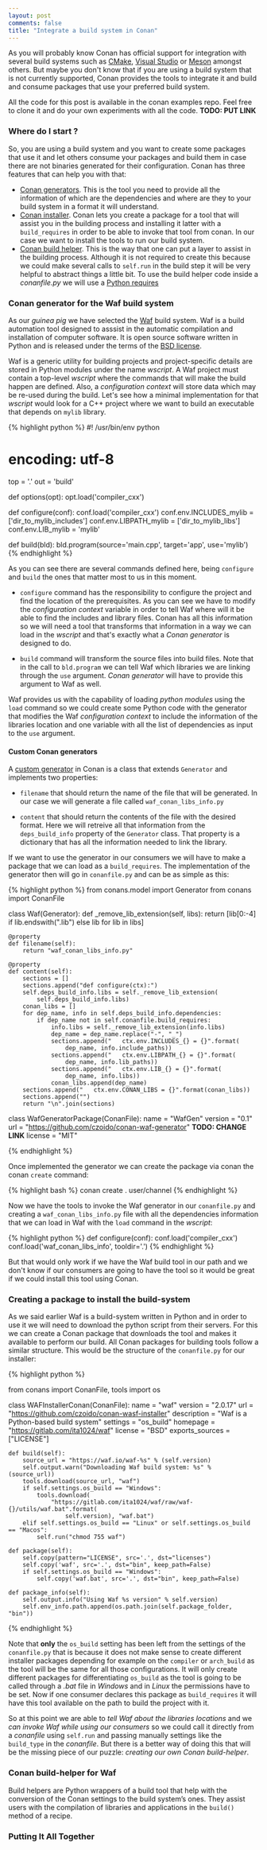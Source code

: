 ```yaml
---
layout: post
comments: false
title: "Integrate a build system in Conan"
---
```


As you will probably know Conan has official support for integration with several build systems such as
[CMake](https://cmake.org/), [Visual Studio](https://visualstudio.microsoft.com) or
[Meson](https://mesonbuild.com/) amongst others. But maybe you don't know that if you are using a build system
that is not currently supported, Conan provides the tools to integrate it and build and consume packages that
use your preferred build system.

All the code for this post is available in the conan examples repo. Feel free to clone it and do your own
experiments with all the code. **TODO: PUT LINK**

### Where do I start ?

So, you are using a build system and you want to create some packages that use it and let others consume your
packages and build them in case there are not binaries generated for their configuration. Conan has three
features that can help you with that:

* [Conan generators](https://docs.conan.io/en/latest/reference/generators.html). This is the tool you need to
  provide all the information of which are the dependencies and where are they to your build system in a
  format it will understand. 
* [Conan installer](https://docs.conan.io/en/latest/devtools/create_installer_packages.html). Conan lets you
  create a package for a tool that will assist you in the building process and installing it latter with a
  ``build_requires`` in order to be able to invoke that tool from conan. In our case we want to install the
  tools to run our build system. 
* [Conan build helper](https://docs.conan.io/en/latest/reference/build_helpers.html). This is the way that one
  can put a layer to assist in the building process. Although it is not required to create this because we
  could make several calls to ``self.run`` in the build step it will be very helpful to abstract things a
  little bit. To use the build helper code inside a *conanfile.py* we will use a [Python
  requires](https://docs.conan.io/en/latest/reference/conanfile/other.html)

### Conan generator for the Waf build system

As our *guinea pig* we have selected the [Waf](https://waf.io/) build system. Waf is a build automation tool
designed to asssist in the automatic compilation and installation of computer software. It is open source
software written in Python and is released under the terms of the [BSD
license](https://waf.io/book/#_customization_and_redistribution).

Waf is a generic utility for building projects and project-specific details are stored in Python modules under
the name *wscript*. A Waf project must contain a top-level *wscript* where the commands that will make the
build happen are defined. Also, a *configuration context* will store data which may be re-used during the build.
Let's see how a minimal implementation for that *wscript* would look for a C++ project where we want to build
an executable that depends on ``mylib`` library.

{% highlight python %}
#! /usr/bin/env python
# encoding: utf-8

top = '.'
out = 'build'

def options(opt):
	opt.load('compiler_cxx')

def configure(conf):
	conf.load('compiler_cxx')
	conf.env.INCLUDES_mylib = ['dir_to_mylib_includes']
	conf.env.LIBPATH_mylib = ['dir_to_mylib_libs']
	conf.env.LIB_mylib = 'mylib'

def build(bld):
	bld.program(source='main.cpp', target='app', use='mylib')
{% endhighlight %}

As you can see there are several commands defined here, being ``configure`` and ``build`` the ones that matter
most to us in this moment.

* ``configure`` command has the responsibility to configure the project and find the location of the
  prerequisites. As you can see  we have to modify the *configuration context* variable in order to tell Waf
  where will it be able to find the includes and library files. Conan has all this information so we will need
  a tool that transforms that information in a way we can load in the *wscript* and that's exactly what a
  *Conan generator* is designed to do.

* ``build`` command will transform the source files into build files. Note that in the call to ``bld.program``
  we can tell Waf which libraries we are linking through the ``use`` argument. *Conan generator* will have to
  provide this argument to Waf as well.

Waf provides us with the capability of loading *python modules* using the ``load`` command so we could create
some Python code with the generator that modifies the Waf *configuration context* to include the information
of the libraries location and one variable with all the list of dependencies as input to the ``use`` argument.

#### Custom Conan generators

A [custom generator](https://docs.conan.io/en/latest/reference/generators/custom.html#custom-generator) in
Conan is a class that extends ``Generator`` and implements two properties:

* ``filename`` that should return the name of the file that will be generated. In our case we will generate a
  file called ``waf_conan_libs_info.py`` 

* ``content`` that should return the contents of the file with the desired format. Here we will retreive all
  that information from the ``deps_build_info`` property of the ``Generator`` class. That property is a
  dictionary that has all the information needed to link the library.

If we want to use the generator in our consumers we will have to make a package that we can load as a
``build_requires``. The implementation of the generator then will go in ``conanfile.py`` and can be as simple
as this:

{% highlight python %}
from conans.model import Generator
from conans import ConanFile


class Waf(Generator):
    def _remove_lib_extension(self, libs):
        return [lib[0:-4] if lib.endswith(".lib") else lib for lib in libs]

    @property
    def filename(self):
        return "waf_conan_libs_info.py"

    @property
    def content(self):
        sections = []
        sections.append("def configure(ctx):")
        self.deps_build_info.libs = self._remove_lib_extension(
            self.deps_build_info.libs)
        conan_libs = []
        for dep_name, info in self.deps_build_info.dependencies:
            if dep_name not in self.conanfile.build_requires:
                info.libs = self._remove_lib_extension(info.libs)
                dep_name = dep_name.replace("-", "_")
                sections.append("   ctx.env.INCLUDES_{} = {}".format(
                    dep_name, info.include_paths))
                sections.append("   ctx.env.LIBPATH_{} = {}".format(
                    dep_name, info.lib_paths))
                sections.append("   ctx.env.LIB_{} = {}".format(
                    dep_name, info.libs))
                conan_libs.append(dep_name)
        sections.append("   ctx.env.CONAN_LIBS = {}".format(conan_libs))
        sections.append("")
        return "\n".join(sections)


class WafGeneratorPackage(ConanFile):
    name = "WafGen"
    version = "0.1"
    url = "https://github.com/czoido/conan-waf-generator" **TODO: CHANGE LINK**
    license = "MIT"

{% endhighlight %}

Once implemented the generator we can create the package via conan the conan ``create`` command:

{% highlight bash %}
conan create . user/channel
{% endhighlight %}

Now we have the tools to invoke the Waf generator in our ``conanfile.py`` and creating a
``waf_conan_libs_info.py`` file with all the dependencies information that we can load in Waf with the
``load`` command in the *wscript*:

{% highlight python %}
def configure(conf):
	conf.load('compiler_cxx')
	conf.load('waf_conan_libs_info', tooldir='.')
{% endhighlight %}

But that would only work if we have the Waf build tool in our path and we don't know if our consumers are
going to have the tool so it would be great if we could install this tool using Conan.

### Creating a package to install the build-system

As we said earlier Waf is a build-system written in Python and in order to use it we will need to download the
python script from their servers. For this we can create a Conan package that downloads the tool and makes it
available to perform our build. All Conan packages for building tools follow a similar structure. This would
be the structure of the ``conanfile.py`` for our installer:

{% highlight python %}

from conans import ConanFile, tools
import os


class WAFInstallerConan(ConanFile):
    name = "waf"
    version = "2.0.17"
    url = "https://github.com/czoido/conan-wasf-installer"
    description = "Waf is a Python-based build system"
    settings = "os_build"
    homepage = "https://gitlab.com/ita1024/waf"
    license = "BSD"
    exports_sources = ["LICENSE"]

    def build(self):
        source_url = "https://waf.io/waf-%s" % (self.version)
        self.output.warn("Downloading Waf build system: %s" % (source_url))
        tools.download(source_url, "waf")
        if self.settings.os_build == "Windows":
            tools.download(
                "https://gitlab.com/ita1024/waf/raw/waf-{}/utils/waf.bat".format(
                    self.version), "waf.bat")
        elif self.settings.os_build == "Linux" or self.settings.os_build == "Macos":
            self.run("chmod 755 waf")

    def package(self):
        self.copy(pattern="LICENSE", src='.', dst="licenses")
        self.copy('waf', src='.', dst="bin", keep_path=False)
        if self.settings.os_build == "Windows":
            self.copy('waf.bat', src='.', dst="bin", keep_path=False)

    def package_info(self):
        self.output.info("Using Waf %s version" % self.version)
        self.env_info.path.append(os.path.join(self.package_folder, "bin"))

{% endhighlight %}

Note that **only** the ``os_build`` setting has been left from the settings of the ``conanfile.py`` that is
because it does not make sense to create different installer packages depending for example on the
``compiler`` or ``arch_build`` as the tool will be the same for all those configurations. It will only create
different packages for differentiating ``os_build`` as the tool is going to be called through a *.bat* file in
*Windows* and in *Linux* the permissions have to be set. Now if one consumer declares this package as
``build_requires`` it will have this tool available on the path to build the project with it.

So at this point we are able to *tell Waf about the libraries locations* and we *can invoke Waf while using
our consumers* so we could call it directly from a *conanfile* using ``self.run`` and passing manually
settings like the ``build_type`` in the *conanfile*. But there is a better way of doing this that will be the
missing piece of our puzzle: *creating our own Conan build-helper*.

### Conan build-helper for Waf

Build helpers are Python wrappers of a build tool that help with the conversion of the Conan settings to the
build system’s ones. They assist users with the compilation of libraries and applications in the ``build()``
method of a recipe. 



### Putting It All Together
